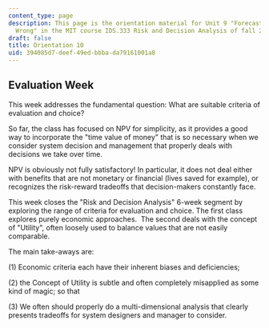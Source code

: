 ```yaml
---
content_type: page
description: This page is the orientation material for Unit 9 "Forecast Is Always
  Wrong" in the MIT course IDS.333 Risk and Decision Analysis of fall 2021.
draft: false
title: Orientation 10
uid: 394085d7-deef-49ed-bbba-da79161001a8
---
```

## Evaluation Week

This week addresses the fundamental question: What are suitable criteria of evaluation and choice?

So far, the class has focused on NPV for simplicity, as it provides a good way to incorporate the "time value of money" that is so necessary when we consider system decision and management that properly deals with decisions we take over time.

NPV is obviously not fully satisfactory! In particular, it does not deal either with benefits that are not monetary or financial (lives saved for example), or recognizes the risk-reward tradeoffs that decision-makers constantly face.

This week closes the "Risk and Decision Analysis" 6-week segment by exploring the range of criteria for evaluation and choice. The first class explores purely economic approaches.  The second deals with the concept of "Utility", often loosely used to balance values that are not easily comparable.

The main take-aways are: 

(1) Economic criteria each have their inherent biases and deficiencies; 

(2) the Concept of Utility is subtle and often completely misapplied as some kind of magic; so that 

(3) We often should properly do a multi-dimensional analysis that clearly presents tradeoffs for system designers and manager to consider.